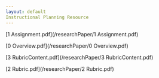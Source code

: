 ```yaml
---
layout: default
Instructional Planning Resource
---
```

[1 Assignment.pdf](/researchPaper/1 Assignment.pdf)

[0 Overview.pdf](/researchPaper/0 Overview.pdf)

[3 RubricContent.pdf](/researchPaper/3 RubricContent.pdf)

[2 Rubric.pdf](/researchPaper/2 Rubric.pdf)
